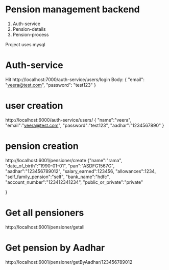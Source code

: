 # Pension management backend
1. Auth-service
2. Pension-details
3. Pension-process

Project uses mysql

# Auth-service
Hit http://localhost:7000/auth-service/users/login
Body: {
    "email": "veera@test.com",
    "password": "test123"
}
# user creation
http://localhost:6000/auth-service/users/
{
    "name":"veera",
    "email":"veera@test.com",
    "password":"test123",
    "aadhar":"1234567890"
}
# pension creation
http://localhost:6001/pensioner/create
{"name":"rama",
"date_of_birth":"1990-01-01",
"pan":"ASDFG1567G",
"aadhar":"123456789012",
"salary_earned":123456,
"allowances":1234,
"self_family_pension":"self",
"bank_name":"hdfc",
"account_number":"123412341234",
"public_or_private":"private"

}
# Get all pensioners
http://localhost:6001/pensioner/getall
# Get pension by Aadhar
http://localhost:6001/pensioner/getByAadhar/123456789012